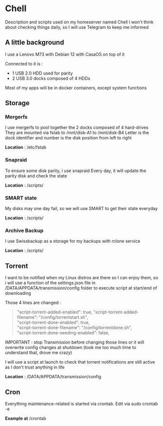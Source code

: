 # Chell
Description and scripts used on my homeserver named Chell
I won't think about checking things daily, so I will use Telegram to keep me informed

## A little background
I use a Lenovo M73 with Debian 12 with CasaOS on top of it  

Connected to it is :
- 1 USB 2.0 HDD used for parity
- 2 USB 3.0 docks composed of 4 HDDs
  
Most of my apps will be in docker containers, except system functions

## Storage
### Mergerfs
I use mergerfs to pool together the 2 docks composed of 4 hard-drives
They are mounted via fstab to /mnt/disk-A1 to /mnt/disk-B4
Letter is the dock identifier and number is the disk position from left to right

**Location** : /etc/fstab

### Snapraid
To ensure some disk parity, i use snapraid
Every day, it will update the parity disk and check the state

**Location** : /scripts/

### SMART state
My disks may one day fail, so we will use SMART to get their state everyday

**Location** : /scripts/

### Archive Backup
I use Swissbackup as a storage for my backups with rclone service

**Location** : /scripts/

## Torrent
I want to be notified when my Linux distros are there so I can enjoy them, so i will use a function of the settings.json file in /DATA/APPDATA/transmission/config folder to execute script at start/end of downloading

Those 4 lines are changed :

>"script-torrent-added-enabled": true,
>"script-torrent-added-filename": "/config/torrentstart.sh",  
>"script-torrent-done-enabled": true,  
>"script-torrent-done-filename": "/config/torrentdone.sh",  
>"script-torrent-done-seeding-enabled": false,

IMPORTANT : stop Transmission before changing those lines or it will overwrite config changes at shutdown (took me too much time to understand that, drove me crazy)

I will use a script at launch to check that torrent notifications are still active as I don't trust anything in life

**Location** : /DATA/APPDATA/transmission/config


## Cron
Everything maintenance-related is started via crontab. 
Edit via 
  sudo crontab -e

**Example at** /crontab



